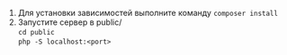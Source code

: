 1. Для установки  зависимостей выполните команду ``composer install``
2. Запустите сервер в public/ <br> ``cd public`` <br> ``php -S localhost:<port>``
